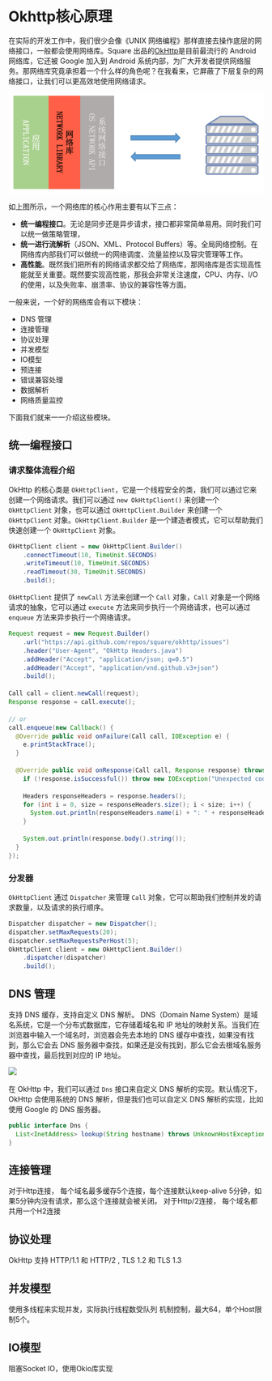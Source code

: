 # Okhttp核心原理

在实际的开发工作中，我们很少会像《UNIX 网络编程》那样直接去操作底层的网络接口，一般都会使用网络库。Square 出品的[OkHttp](https://square.github.io/okhttp/)是目前最流行的 Android 网络库，它还被 Google 加入到 Android 系统内部，为广大开发者提供网络服务。那网络库究竟承担着一个什么样的角色呢？在我看来，它屏蔽了下层复杂的网络接口，让我们可以更高效地使用网络请求。

![](./assets/ff9f3155d55ccd0a721ff9ee560300d8.webp)

如上图所示，一个网络库的核心作用主要有以下三点：

* **统一编程接口**。无论是同步还是异步请求，接口都非常简单易用。同时我们可以统一做策略管理，
* **统一进行流解析**（JSON、XML、Protocol Buffers）等。全局网络控制。在网络库内部我们可以做统一的网络调度、流量监控以及容灾管理等工作。
* **高性能**。既然我们把所有的网络请求都交给了网络库，那网络库是否实现高性能就至关重要。既然要实现高性能，那我会非常关注速度，CPU、内存、I/O 的使用，以及失败率、崩溃率、协议的兼容性等方面。

一般来说，一个好的网络库会有以下模块：
* DNS 管理
* 连接管理
* 协议处理
* 并发模型
* IO模型
* 预连接
* 错误兼容处理
* 数据解析
* 网络质量监控

下面我们就来一一介绍这些模块。

## 统一编程接口

### 请求整体流程介绍

OkHttp 的核心类是 `OkHttpClient`，它是一个线程安全的类，我们可以通过它来创建一个网络请求。我们可以通过 `new OkHttpClient()` 来创建一个 `OkHttpClient` 对象，也可以通过 `OkHttpClient.Builder` 来创建一个 `OkHttpClient` 对象。`OkHttpClient.Builder` 是一个建造者模式，它可以帮助我们快速创建一个 `OkHttpClient` 对象。

```java
OkHttpClient client = new OkHttpClient.Builder()
    .connectTimeout(10, TimeUnit.SECONDS)
    .writeTimeout(10, TimeUnit.SECONDS)
    .readTimeout(30, TimeUnit.SECONDS)
    .build();
```

`OkHttpClient` 提供了 `newCall` 方法来创建一个 `Call` 对象，`Call` 对象是一个网络请求的抽象，它可以通过 `execute` 方法来同步执行一个网络请求，也可以通过 `enqueue` 方法来异步执行一个网络请求。

```java
Request request = new Request.Builder()
    .url("https://api.github.com/repos/square/okhttp/issues")
    .header("User-Agent", "OkHttp Headers.java")
    .addHeader("Accept", "application/json; q=0.5")
    .addHeader("Accept", "application/vnd.github.v3+json")
    .build();

Call call = client.newCall(request);
Response response = call.execute();

// or
call.enqueue(new Callback() {
  @Override public void onFailure(Call call, IOException e) {
    e.printStackTrace();
  }

  @Override public void onResponse(Call call, Response response) throws IOException {
    if (!response.isSuccessful()) throw new IOException("Unexpected code " + response);

    Headers responseHeaders = response.headers();
    for (int i = 0, size = responseHeaders.size(); i < size; i++) {
      System.out.println(responseHeaders.name(i) + ": " + responseHeaders.value(i));
    }

    System.out.println(response.body().string());
  }
});
```

### 分发器

`OkHttpClient` 通过 `Dispatcher` 来管理 `Call` 对象，它可以帮助我们控制并发的请求数量，以及请求的执行顺序。

```java
Dispatcher dispatcher = new Dispatcher();
dispatcher.setMaxRequests(20);
dispatcher.setMaxRequestsPerHost(5);
OkHttpClient client = new OkHttpClient.Builder()
    .dispatcher(dispatcher)
    .build();
```



## DNS 管理

支持 DNS 缓存，支持自定义 DNS 解析。
DNS（Domain Name System）是域名系统，它是一个分布式数据库，它存储着域名和 IP 地址的映射关系。当我们在浏览器中输入一个域名时，浏览器会先去本地的 DNS 缓存中查找，如果没有找到，那么它会去 DNS 服务器中查找，如果还是没有找到，那么它会去根域名服务器中查找，最后找到对应的 IP 地址。

![](./assets/1b0b0b1b1b1b1b1b1b1b1b1b1b1b1b1b.webp)

在 OkHttp 中，我们可以通过 `Dns` 接口来自定义 DNS 解析的实现。默认情况下，OkHttp 会使用系统的 DNS 解析，但是我们也可以自定义 DNS 解析的实现，比如使用 Google 的 DNS 服务器。

```java
public interface Dns {
  List<InetAddress> lookup(String hostname) throws UnknownHostException;
}
```

## 连接管理

对于Http连接， 每个域名最多缓存5个连接，每个连接默认keep-alive 5分钟，如果5分钟内没有请求，那么这个连接就会被关闭。 对于Http/2连接， 每个域名都共用一个H2连接

## 协议处理

OkHttp 支持 HTTP/1.1 和 HTTP/2 , TLS 1.2 和 TLS 1.3

## 并发模型

使用多线程来实现并发，实际执行线程数受队列 机制控制，最大64，单个Host限制5个。

## IO模型

阻塞Socket IO，使用Okio库实现
